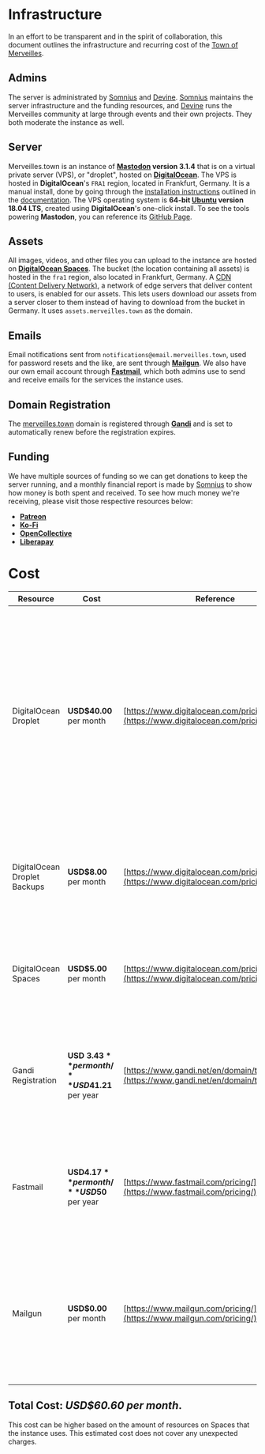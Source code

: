 # Infrastructure

In an effort to be transparent and in the spirit of collaboration, this document outlines the infrastructure and recurring cost of the [Town of Merveilles](https://merveilles.town).

## Admins

The server is administrated by [Somnius](https://merveilles.town/@somnius) and [Devine](https://merveilles.town/@neauoire). [Somnius](https://merveilles.town/@somnius) maintains the server infrastructure and the funding resources, and [Devine](https://merveilles.town/@neauoire) runs the Merveilles community at large through events and their own projects. They both moderate the instance as well.

## Server
Merveilles.town is an instance of **[Mastodon](https://joinmastodon.org) version 3.1.4** that is on a virtual private server (VPS), or "droplet", hosted on **[DigitalOcean](http://digitalocean.com/)**. The VPS is hosted in **DigitalOcean**'s `FRA1` region, located in Frankfurt, Germany. It is a manual install, done by going through the [installation instructions](https://docs.joinmastodon.org/admin/install/) outlined in the [documentation](https://docs.joinmastodon.org/). The VPS operating system is **64-bit [Ubuntu](https://www.ubuntu.com/) version 18.04 LTS**, created using **DigitalOcean**'s one-click install. To see the tools powering **Mastodon**, you can reference its [GitHub Page](https://github.com/tootsuite/mastodon).

## Assets
All images, videos, and other files you can upload to the instance are hosted on **[DigitalOcean Spaces](https://www.digitalocean.com/products/spaces/)**. The bucket (the location containing all assets) is hosted in the `fra1` region, also located in Frankfurt, Germany. A [CDN (Content Delivery Network)](https://www.digitalocean.com/docs/spaces/#cdn), a network of edge servers that deliver content to users, is enabled for our assets. This lets users download our assets from a server closer to them instead of having to download from the bucket in Germany. It uses `assets.merveilles.town` as the domain.

## Emails
Email notifications sent from `notifications@email.merveilles.town`, used for password resets and the like, are sent through **[Mailgun](https://www.mailgun.com/)**.
We also have our own email account through **[Fastmail](https://fastmail.com/)**, which both admins use to send and receive emails for the services the instance uses.

## Domain Registration
The [merveilles.town](https://merveilles.town) domain is registered through **[Gandi](https://gandi.net/)** and is set to automatically renew before the registration expires.

## Funding
We have multiple sources of funding so we can get donations to keep the server running, and a monthly financial report is made by [Somnius](https://merveilles.town/@somnius) to show how money is both spent and received. To see how much money we're receiving, please visit those respective resources below:
- **[Patreon](https://patreon.com/merveillestown)**
- **[Ko-Fi](https://ko-fi.com/merveillestown)**
- **[OpenCollective](https://opencollective.com/merveilles)**
- **[Liberapay](https://liberapay.com/merveilles)**

# Cost
| Resource | Cost | Reference | Notes |
|----------|------|-----------|-------|
| DigitalOcean Droplet | **USD$40.00** per month | [https://www.digitalocean.com/pricing/](https://www.digitalocean.com/pricing/) | We use the 4 vCPU, 8GB of RAM size for our droplet. Mastodon specifically needs at least 4 gigabytes of memory to compile assets, and Elasticsearch (which powers full-text search) needs at least a gigabyte of memory as well. |
| DigitalOcean Droplet Backups | **USD$8.00** per month | [https://www.digitalocean.com/pricing/](https://www.digitalocean.com/pricing/) | Enabling backups adds 20% to the cost of the droplet, but is necessary in case something implodes. |
| DigitalOcean Spaces | **USD$5.00** per month | [https://www.digitalocean.com/pricing/#Storage](https://www.digitalocean.com/pricing/#Storage) | We should be able to comfortably stay on the $5 tier at our current size, especially with the [CDN](https://www.digitalocean.com/docs/spaces/#cdn) enabled. |
| Gandi Registration | **USD $3.43** per month / **USD$41.21** per year | [https://www.gandi.net/en/domain/tld/town](https://www.gandi.net/en/domain/tld/town) | The `.town` top-level domain (TLD) is a bit more expensive to register than other TLDs. We pay this on a yearly basis. |
| Fastmail | **USD$4.17** per month / **USD$50** per year | [https://www.fastmail.com/pricing/](https://www.fastmail.com/pricing/) | We need to have the Standard tier so that we can use our own domain. We pay for the yearly license to save on costs. |
| Mailgun | **USD$0.00** per month | [https://www.mailgun.com/pricing/](https://www.mailgun.com/pricing/) |  The free tier allows for 10000 emails sent per month, which we should be able to comfortably stay below with a smaller number of users. |

## Total Cost: _USD$60.60 per month_.
This cost can be higher based on the amount of resources on Spaces that the instance uses. This estimated cost does not cover any unexpected charges.
